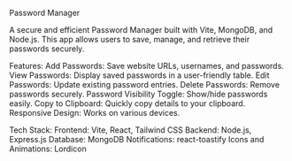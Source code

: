 Password Manager                                                            

A secure and efficient Password Manager built with Vite, MongoDB, and Node.js. This app allows users to save, manage, and retrieve their passwords securely.
  
 Features:
 Add Passwords: Save website URLs, usernames, and passwords.
View Passwords: Display saved passwords in a user-friendly table.
Edit Passwords: Update existing password entries.
Delete Passwords: Remove passwords securely.
Password Visibility Toggle: Show/hide passwords easily.
Copy to Clipboard: Quickly copy details to your clipboard.
Responsive Design: Works on various devices.

Tech Stack:
Frontend: Vite, React, Tailwind CSS
Backend: Node.js, Express.js
Database: MongoDB
Notifications: react-toastify
Icons and Animations: Lordicon
